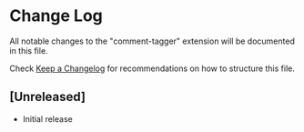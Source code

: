 # Change Log

All notable changes to the "comment-tagger" extension will be documented in this file.

Check [Keep a Changelog](http://keepachangelog.com/) for recommendations on how to structure this file.

## [Unreleased]

- Initial release